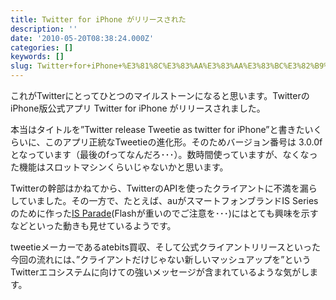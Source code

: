 ```yaml
---
title: Twitter for iPhone がリリースされた
description: ''
date: '2010-05-20T08:38:24.000Z'
categories: []
keywords: []
slug: Twitter+for+iPhone+%E3%81%8C%E3%83%AA%E3%83%AA%E3%83%BC%E3%82%B9%E3%81%95%E3%82%8C%E3%81%9F
---
```

これがTwitterにとってひとつのマイルストーンになると思います。TwitterのiPhone版公式アプリ Twitter for iPhone がリリースされました。

本当はタイトルを”Twitter release Tweetie as twitter for iPhone”と書きたいくらいに、このアプリ正統なTweetieの進化形。そのためバージョン番号は 3.0.0f となっています（最後のfってなんだろ･･･）。数時間使っていますが、なくなった機能はスロットマシンくらいじゃないかと思います。

Twitterの幹部はかねてから、TwitterのAPIを使ったクライアントに不満を漏らしていました。その一方で、たとえば、auがスマートフォンブランドIS Seriesのために作った[IS Parade](http://isparade.jp/)(Flashが重いのでご注意を･･･)にはとても興味を示すなどといった動きも見せているようです。

tweetieメーカーであるatebits買収、そして公式クライアントリリースといった今回の流れには、”クライアントだけじゃない新しいマッシュアップを”というTwitterエコシステムに向けての強いメッセージが含まれているような気がします。